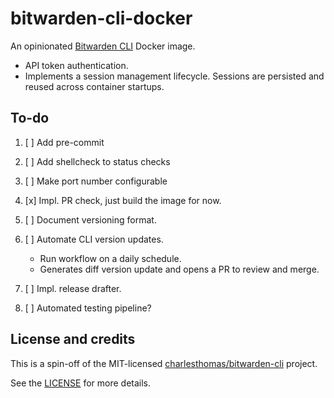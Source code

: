 # bitwarden-cli-docker

An opinionated [Bitwarden CLI](https://bitwarden.com/help/cli/) Docker image.

- API token authentication.
- Implements a session management lifecycle. Sessions are persisted and reused across container startups.

## To-do

1. [ ] Add pre-commit
1. [ ] Add shellcheck to status checks
1. [ ] Make port number configurable
1. [x] Impl. PR check, just build the image for now.
1. [ ] Document versioning format.
1. [ ] Automate CLI version updates.
   - Run workflow on a daily schedule.
   - Generates diff version update and opens a PR to review and merge.

1. [ ] Impl. release drafter.
1. [ ] Automated testing pipeline?

## License and credits

This is a spin-off of the MIT-licensed [charlesthomas/bitwarden-cli](https://github.com/charlesthomas/bitwarden-cli) project.

See the [LICENSE](./LICENSE) for more details.
